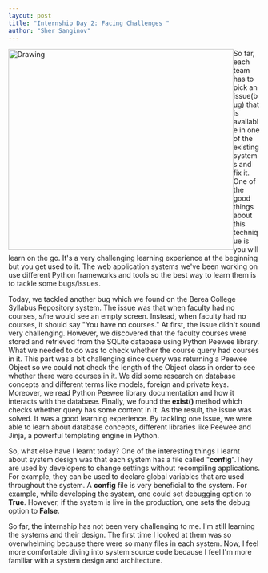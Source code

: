 ```yaml
---
layout: post
title: "Internship Day 2: Facing Challenges "
author: "Sher Sanginov"
---
```


<img class="img-responsive" src="/assets/img/intern2.png" alt="Drawing" style="width: 450px; height: 400px; display: block; float:left; ">

So far, each team has to pick an issue(bug) that is available in one of the existing systems and fix it. One of the good things about this technique is you will learn on the go. It's a very challenging learning experience at the beginning but you get used to it. The web application systems we've been working on use different Python frameworks and tools so the best way to learn them is to tackle some bugs/issues.

Today, we tackled another bug which we found on the Berea College Syllabus Repository system. The issue was that when faculty had no courses, s/he would see an empty screen. Instead, when faculty had no courses, it should say      "You have no courses."  At first, the issue didn't sound very challenging. However, we discovered that the faculty courses were stored and retrieved from the SQLite database using Python Peewee library. What we needed to do was to check whether the course query had courses in it. This part was a bit challenging since query was returning a Peewee Object  so we could not check the length of the Object class in order to see whether there were courses in it. We did some research on database concepts and different terms like models, foreign and private keys. Moreover, we read Python Peewee library documentation and how it interacts with the database. Finally, we found the <b> exist() </b> method which checks whether query has some content in it. As the result, the issue was solved. It was a good learning experience. By tackling one issue, we were able to learn about database concepts, different libraries like Peewee and Jinja, a powerful templating engine in Python.

So, what else have I learnt today?
One of the interesting things I learnt about system design was that each system has a file called "**config**".They are used by developers to change settings without recompiling applications. For example, they can be used to declare global variables that are used throughout the system. A **config** file is very beneficial to the system. For example, while developing the system, one could set debugging option to **True**. However, if the system is live in the production, one sets the debug option to **False**.

So far, the internship has not been very challenging to me. I'm still learning the systems and their design. The first time I looked at them was so overwhelming because there were so many files in each system. Now, I feel more comfortable diving into system source code because I feel I'm more familiar with a system design and architecture.
